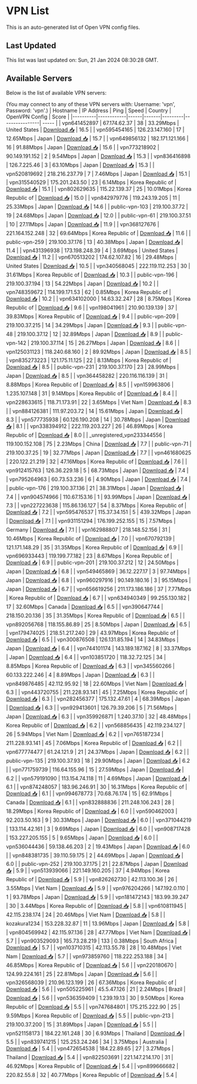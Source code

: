 # VPN List

This is an auto-generated list of Open VPN config files.

## Last Updated

This list was last updated on: Sun, 21 Jan 2024 08:30:28 GMT.

## Available Servers

Below is the list of available VPN servers:

(You may connect to any of these VPN servers with: Username: 'vpn', Password: 'vpn'.)
| Hostname | IP Address | Ping | Speed | Country | OpenVPN Config | Score |
|----------|------------|------|-------|---------|----------------| ----- |
| vpn641452897 | 67.174.62.37 | 38 | 33.29Mbps | United States | [Download 📥](./configs/server_0_US.ovpn) | 16.5 |
| vpn595454165 | 126.23.147.160 | 17 | 12.65Mbps | Japan | [Download 📥](./configs/server_1_JP.ovpn) | 15.7 |
| vpn649856132 | 182.171.121.166 | 16 | 91.88Mbps | Japan | [Download 📥](./configs/server_2_JP.ovpn) | 15.6 |
| vpn773218902 | 90.149.191.152 | 2 | 9.54Mbps | Japan | [Download 📥](./configs/server_3_JP.ovpn) | 15.3 |
| vpn836416898 | 126.7.225.46 | 3 | 63.10Mbps | Japan | [Download 📥](./configs/server_4_JP.ovpn) | 15.3 |
| vpn520819692 | 218.216.237.79 | 7 | 7.46Mbps | Japan | [Download 📥](./configs/server_5_JP.ovpn) | 15.1 |
| vpn315540529 | 175.201.243.50 | 23 | 6.14Mbps | Korea Republic of | [Download 📥](./configs/server_6_KR.ovpn) | 15.1 |
| vpn802629635 | 115.22.139.37 | 25 | 10.01Mbps | Korea Republic of | [Download 📥](./configs/server_7_KR.ovpn) | 15.0 |
| vpn842979776 | 119.243.19.205 | 11 | 25.33Mbps | Japan | [Download 📥](./configs/server_8_JP.ovpn) | 14.6 |
| public-vpn-103 | 219.100.37.72 | 19 | 24.68Mbps | Japan | [Download 📥](./configs/server_9_JP.ovpn) | 12.0 |
| public-vpn-61 | 219.100.37.51 | 10 | 27.11Mbps | Japan | [Download 📥](./configs/server_10_JP.ovpn) | 11.9 |
| vpn368127676 | 221.164.152.248 | 32 | 69.64Mbps | Korea Republic of | [Download 📥](./configs/server_11_KR.ovpn) | 11.6 |
| public-vpn-259 | 219.100.37.176 | 13 | 40.38Mbps | Japan | [Download 📥](./configs/server_12_JP.ovpn) | 11.4 |
| vpn431396938 | 173.198.248.39 | 4 | 3.69Mbps | United States | [Download 📥](./configs/server_13_US.ovpn) | 11.2 |
| vpn670513202 | 174.62.107.82 | 16 | 29.48Mbps | United States | [Download 📥](./configs/server_14_US.ovpn) | 10.5 |
| vpn340568045 | 222.119.112.253 | 30 | 31.61Mbps | Korea Republic of | [Download 📥](./configs/server_15_KR.ovpn) | 10.3 |
| public-vpn-196 | 219.100.37.194 | 13 | 54.22Mbps | Japan | [Download 📥](./configs/server_16_JP.ovpn) | 10.2 |
| vpn748359672 | 114.199.171.53 | 62 | 0.85Mbps | Korea Republic of | [Download 📥](./configs/server_17_KR.ovpn) | 10.2 |
| vpn634102000 | 14.63.32.247 | 28 | 8.75Mbps | Korea Republic of | [Download 📥](./configs/server_18_KR.ovpn) | 9.6 |
| vpn198041961 | 210.90.139.139 | 37 | 39.83Mbps | Korea Republic of | [Download 📥](./configs/server_19_KR.ovpn) | 9.4 |
| public-vpn-209 | 219.100.37.215 | 14 | 34.29Mbps | Japan | [Download 📥](./configs/server_20_JP.ovpn) | 9.3 |
| public-vpn-48 | 219.100.37.12 | 12 | 32.89Mbps | Japan | [Download 📥](./configs/server_21_JP.ovpn) | 8.9 |
| public-vpn-142 | 219.100.37.114 | 15 | 26.27Mbps | Japan | [Download 📥](./configs/server_22_JP.ovpn) | 8.6 |
| vpn125031123 | 118.240.68.160 | 2 | 89.92Mbps | Japan | [Download 📥](./configs/server_23_JP.ovpn) | 8.5 |
| vpn835273223 | 121.175.11.125 | 22 | 8.13Mbps | Korea Republic of | [Download 📥](./configs/server_24_KR.ovpn) | 8.5 |
| public-vpn-231 | 219.100.37.170 | 23 | 28.99Mbps | Japan | [Download 📥](./configs/server_25_JP.ovpn) | 8.5 |
| vpn364458282 | 220.116.116.139 | 31 | 8.88Mbps | Korea Republic of | [Download 📥](./configs/server_26_KR.ovpn) | 8.5 |
| vpn159963806 | 1.235.107.148 | 31 | 9.14Mbps | Korea Republic of | [Download 📥](./configs/server_27_KR.ovpn) | 8.4 |
| vpn228633615 | 118.71.173.91 | 22 | 3.65Mbps | Viet Nam | [Download 📥](./configs/server_28_VN.ovpn) | 8.3 |
| vpn884126381 | 111.97.203.72 | 14 | 15.61Mbps | Japan | [Download 📥](./configs/server_29_JP.ovpn) | 8.3 |
| vpn577735938 | 60.126.190.208 | 14 | 30.78Mbps | Japan | [Download 📥](./configs/server_30_JP.ovpn) | 8.1 |
| vpn338394912 | 222.119.203.227 | 26 | 46.89Mbps | Korea Republic of | [Download 📥](./configs/server_31_KR.ovpn) | 8.0 |
| _unregistered_vpn233344556 | 119.100.152.108 | 75 | 2.23Mbps | China | [Download 📥](./configs/server_32_CN.ovpn) | 7.7 |
| public-vpn-71 | 219.100.37.25 | 19 | 32.77Mbps | Japan | [Download 📥](./configs/server_33_JP.ovpn) | 7.7 |
| vpn461680625 | 220.122.21.219 | 32 | 47.16Mbps | Korea Republic of | [Download 📥](./configs/server_34_KR.ovpn) | 7.6 |
| vpn912415763 | 126.36.229.18 | 5 | 68.73Mbps | Japan | [Download 📥](./configs/server_35_JP.ovpn) | 7.4 |
| vpn795264963 | 60.73.53.236 | 6 | 4.90Mbps | Japan | [Download 📥](./configs/server_36_JP.ovpn) | 7.4 |
| public-vpn-176 | 219.100.37.136 | 21 | 38.31Mbps | Japan | [Download 📥](./configs/server_37_JP.ovpn) | 7.4 |
| vpn904574966 | 110.67.153.16 | 1 | 93.99Mbps | Japan | [Download 📥](./configs/server_38_JP.ovpn) | 7.3 |
| vpn227223638 | 115.86.136.127 | 54 | 8.37Mbps | Korea Republic of | [Download 📥](./configs/server_39_KR.ovpn) | 7.2 |
| vpn595476537 | 115.37.34.151 | 5 | 439.32Mbps | Japan | [Download 📥](./configs/server_40_JP.ovpn) | 7.1 |
| vpn931151294 | 176.199.252.155 | 15 | 7.57Mbps | Germany | [Download 📥](./configs/server_41_DE.ovpn) | 7.1 |
| vpn162988807 | 218.148.52.156 | 31 | 10.46Mbps | Korea Republic of | [Download 📥](./configs/server_42_KR.ovpn) | 7.0 |
| vpn670792139 | 121.171.148.29 | 35 | 31.35Mbps | Korea Republic of | [Download 📥](./configs/server_43_KR.ovpn) | 6.9 |
| vpn696933443 | 119.199.77.182 | 23 | 8.67Mbps | Korea Republic of | [Download 📥](./configs/server_44_KR.ovpn) | 6.9 |
| public-vpn-201 | 219.100.37.212 | 12 | 24.50Mbps | Japan | [Download 📥](./configs/server_45_JP.ovpn) | 6.8 |
| vpn549465869 | 36.12.227.17 | 3 | 97.74Mbps | Japan | [Download 📥](./configs/server_46_JP.ovpn) | 6.8 |
| vpn960297916 | 90.149.180.16 | 3 | 95.15Mbps | Japan | [Download 📥](./configs/server_47_JP.ovpn) | 6.7 |
| vpn656619256 | 211.173.186.186 | 37 | 7.77Mbps | Korea Republic of | [Download 📥](./configs/server_48_KR.ovpn) | 6.7 |
| vpn634940349 | 99.255.130.182 | 17 | 32.60Mbps | Canada | [Download 📥](./configs/server_49_CA.ovpn) | 6.5 |
| vpn390647744 | 218.150.20.136 | 35 | 31.35Mbps | Korea Republic of | [Download 📥](./configs/server_50_KR.ovpn) | 6.5 |
| vpn892056768 | 118.155.86.89 | 25 | 8.50Mbps | Japan | [Download 📥](./configs/server_51_JP.ovpn) | 6.5 |
| vpn179474025 | 218.51.217.240 | 29 | 43.97Mbps | Korea Republic of | [Download 📥](./configs/server_52_KR.ovpn) | 6.5 |
| vpn300876508 | 126.131.85.194 | 14 | 34.83Mbps | Japan | [Download 📥](./configs/server_53_JP.ovpn) | 6.4 |
| vpn744101174 | 143.189.187.162 | 8 | 33.37Mbps | Japan | [Download 📥](./configs/server_54_JP.ovpn) | 6.4 |
| vpn103851720 | 118.32.72.125 | 34 | 8.85Mbps | Korea Republic of | [Download 📥](./configs/server_55_KR.ovpn) | 6.3 |
| vpn345560266 | 60.133.222.246 | 4 | 8.89Mbps | Japan | [Download 📥](./configs/server_56_JP.ovpn) | 6.3 |
| vpn849876485 | 42.112.95.92 | 18 | 22.60Mbps | Viet Nam | [Download 📥](./configs/server_57_VN.ovpn) | 6.3 |
| vpn443720755 | 211.228.93.141 | 45 | 7.25Mbps | Korea Republic of | [Download 📥](./configs/server_58_KR.ovpn) | 6.3 |
| vpn282456377 | 175.132.47.61 | 4 | 68.39Mbps | Japan | [Download 📥](./configs/server_59_JP.ovpn) | 6.3 |
| vpn929413601 | 126.79.39.206 | 5 | 71.56Mbps | Japan | [Download 📥](./configs/server_60_JP.ovpn) | 6.3 |
| vpn359926871 | 1.240.37.10 | 32 | 48.48Mbps | Korea Republic of | [Download 📥](./configs/server_61_KR.ovpn) | 6.2 |
| vpn568856435 | 42.119.234.127 | 26 | 5.94Mbps | Viet Nam | [Download 📥](./configs/server_62_VN.ovpn) | 6.2 |
| vpn765187234 | 211.228.93.141 | 45 | 7.06Mbps | Korea Republic of | [Download 📥](./configs/server_63_KR.ovpn) | 6.2 |
| vpn677774477 | 61.24.121.9 | 21 | 24.37Mbps | Japan | [Download 📥](./configs/server_64_JP.ovpn) | 6.2 |
| public-vpn-135 | 219.100.37.93 | 18 | 29.90Mbps | Japan | [Download 📥](./configs/server_65_JP.ovpn) | 6.2 |
| vpn771759739 | 116.64.155.96 | 15 | 27.59Mbps | Japan | [Download 📥](./configs/server_66_JP.ovpn) | 6.2 |
| vpn579191090 | 113.154.74.118 | 11 | 4.69Mbps | Japan | [Download 📥](./configs/server_67_JP.ovpn) | 6.1 |
| vpn874248057 | 183.96.246.91 | 30 | 16.31Mbps | Korea Republic of | [Download 📥](./configs/server_68_KR.ovpn) | 6.1 |
| vpn994678773 | 70.68.76.174 | 15 | 62.91Mbps | Canada | [Download 📥](./configs/server_69_CA.ovpn) | 6.1 |
| vpn832888836 | 211.248.106.243 | 28 | 18.29Mbps | Korea Republic of | [Download 📥](./configs/server_70_KR.ovpn) | 6.0 |
| vpn590462003 | 92.203.50.163 | 9 | 30.33Mbps | Japan | [Download 📥](./configs/server_71_JP.ovpn) | 6.0 |
| vpn371044219 | 133.114.42.161 | 3 | 9.69Mbps | Japan | [Download 📥](./configs/server_72_JP.ovpn) | 6.0 |
| vpn908717428 | 153.227.205.155 | 5 | 9.65Mbps | Japan | [Download 📥](./configs/server_73_JP.ovpn) | 6.0 |
| vpn536044436 | 59.138.46.203 | 2 | 19.43Mbps | Japan | [Download 📥](./configs/server_74_JP.ovpn) | 6.0 |
| vpn848381735 | 39.110.59.175 | 2 | 44.69Mbps | Japan | [Download 📥](./configs/server_75_JP.ovpn) | 6.0 |
| public-vpn-252 | 219.100.37.175 | 21 | 22.87Mbps | Japan | [Download 📥](./configs/server_76_JP.ovpn) | 5.9 |
| vpn513939066 | 221.149.160.205 | 37 | 4.94Mbps | Korea Republic of | [Download 📥](./configs/server_77_KR.ovpn) | 5.9 |
| vpn826262730 | 42.113.100.36 | 26 | 3.55Mbps | Viet Nam | [Download 📥](./configs/server_78_VN.ovpn) | 5.9 |
| vpn976204266 | 147.192.0.110 | 1 | 93.78Mbps | Japan | [Download 📥](./configs/server_79_JP.ovpn) | 5.9 |
| vpn181472143 | 183.99.39.247 | 30 | 3.44Mbps | Korea Republic of | [Download 📥](./configs/server_80_KR.ovpn) | 5.8 |
| vpn610811945 | 42.115.238.174 | 24 | 20.46Mbps | Viet Nam | [Download 📥](./configs/server_81_VN.ovpn) | 5.8 |
| kozakura1234 | 153.228.32.87 | 11 | 13.96Mbps | Japan | [Download 📥](./configs/server_82_JP.ovpn) | 5.8 |
| vpn804569942 | 42.115.97.136 | 28 | 47.77Mbps | Viet Nam | [Download 📥](./configs/server_83_VN.ovpn) | 5.7 |
| vpn903529093 | 165.73.28.219 | 133 | 0.38Mbps | South Africa | [Download 📥](./configs/server_84_ZA.ovpn) | 5.7 |
| vpn103710315 | 42.113.55.78 | 28 | 10.48Mbps | Viet Nam | [Download 📥](./configs/server_85_VN.ovpn) | 5.7 |
| vpn973859760 | 118.222.253.188 | 34 | 46.85Mbps | Korea Republic of | [Download 📥](./configs/server_86_KR.ovpn) | 5.6 |
| vpn220180670 | 124.99.224.161 | 25 | 22.81Mbps | Japan | [Download 📥](./configs/server_87_JP.ovpn) | 5.6 |
| vpn326568039 | 210.96.123.199 | 26 | 67.36Mbps | Korea Republic of | [Download 📥](./configs/server_88_KR.ovpn) | 5.6 |
| vpn505225961 | 45.5.47.126 | 21 | 2.24Mbps | Brazil | [Download 📥](./configs/server_89_BR.ovpn) | 5.6 |
| vpn536359409 | 1.239.19.13 | 30 | 9.50Mbps | Korea Republic of | [Download 📥](./configs/server_90_KR.ovpn) | 5.5 |
| vpn747684801 | 175.215.222.90 | 25 | 9.59Mbps | Korea Republic of | [Download 📥](./configs/server_91_KR.ovpn) | 5.5 |
| public-vpn-213 | 219.100.37.200 | 15 | 31.89Mbps | Japan | [Download 📥](./configs/server_92_JP.ovpn) | 5.5 |
| vpn521158173 | 184.22.161.248 | 30 | 6.93Mbps | Thailand | [Download 📥](./configs/server_93_TH.ovpn) | 5.5 |
| vpn839741215 | 125.253.24.246 | 34 | 3.75Mbps | Australia | [Download 📥](./configs/server_94_AU.ovpn) | 5.4 |
| vpn472654538 | 184.22.89.65 | 27 | 3.27Mbps | Thailand | [Download 📥](./configs/server_95_TH.ovpn) | 5.4 |
| vpn822503691 | 221.147.214.170 | 31 | 46.92Mbps | Korea Republic of | [Download 📥](./configs/server_96_KR.ovpn) | 5.4 |
| vpn899666682 | 220.82.55.8 | 32 | 40.77Mbps | Korea Republic of | [Download 📥](./configs/server_97_KR.ovpn) | 5.4 |
